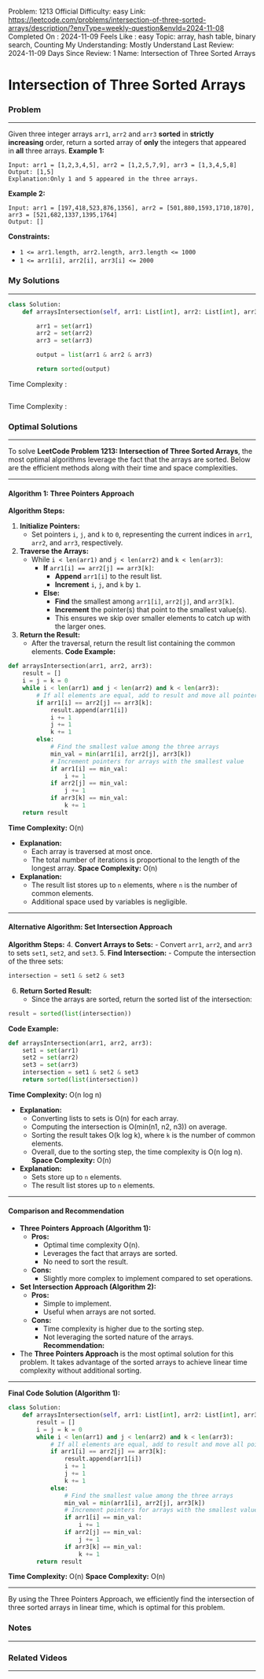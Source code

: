 Problem: 1213
Official Difficulty: easy
Link: https://leetcode.com/problems/intersection-of-three-sorted-arrays/description/?envType=weekly-question&envId=2024-11-08
Completed On : 2024-11-09
Feels Like : easy
Topic: array, hash table, binary search, Counting
My Understanding: Mostly Understand
Last Review: 2024-11-09
Days Since Review: 1
Name: Intersection of Three Sorted Arrays

# Intersection of Three Sorted Arrays
### Problem
___
Given three integer arrays `arr1`, `arr2` and `arr3` **sorted** in **strictly increasing** order, return a sorted array of **only** the integers that appeared in **all** three arrays.
**Example 1:**
```plain text
Input: arr1 = [1,2,3,4,5], arr2 = [1,2,5,7,9], arr3 = [1,3,4,5,8]
Output: [1,5]
Explanation:Only 1 and 5 appeared in the three arrays.
```
**Example 2:**
```plain text
Input: arr1 = [197,418,523,876,1356], arr2 = [501,880,1593,1710,1870], arr3 = [521,682,1337,1395,1764]
Output: []
```
**Constraints:**
- `1 <= arr1.length, arr2.length, arr3.length <= 1000`
- `1 <= arr1[i], arr2[i], arr3[i] <= 2000`
### My Solutions
___
```python
class Solution:
    def arraysIntersection(self, arr1: List[int], arr2: List[int], arr3: List[int]) -> List[int]:

        arr1 = set(arr1)
        arr2 = set(arr2)
        arr3 = set(arr3)

        output = list(arr1 & arr2 & arr3)

        return sorted(output)
```

Time Complexity :
```python

```

Time Complexity : 
### Optimal Solutions
___
To solve **LeetCode Problem 1213: Intersection of Three Sorted Arrays**, the most optimal algorithms leverage the fact that the arrays are sorted. Below are the efficient methods along with their time and space complexities.
___
#### **Algorithm 1: Three Pointers Approach**
**Algorithm Steps:**
1. **Initialize Pointers:**
	- Set pointers `i`, `j`, and `k` to `0`, representing the current indices in `arr1`, `arr2`, and `arr3`, respectively.
2. **Traverse the Arrays:**
	- While `i < len(arr1)` and `j < len(arr2)` and `k < len(arr3)`:
		- **If** `arr1[i] == arr2[j] == arr3[k]`:
			- **Append** `arr1[i]` to the result list.
			- **Increment** `i`, `j`, and `k` by `1`.
		- **Else:**
			- **Find** the smallest among `arr1[i]`, `arr2[j]`, and `arr3[k]`.
			- **Increment** the pointer(s) that point to the smallest value(s).
			- This ensures we skip over smaller elements to catch up with the larger ones.
3. **Return the Result:**
	- After the traversal, return the result list containing the common elements.
**Code Example:**
```python
def arraysIntersection(arr1, arr2, arr3):
    result = []
    i = j = k = 0
    while i < len(arr1) and j < len(arr2) and k < len(arr3):
        # If all elements are equal, add to result and move all pointers
        if arr1[i] == arr2[j] == arr3[k]:
            result.append(arr1[i])
            i += 1
            j += 1
            k += 1
        else:
            # Find the smallest value among the three arrays
            min_val = min(arr1[i], arr2[j], arr3[k])
            # Increment pointers for arrays with the smallest value
            if arr1[i] == min_val:
                i += 1
            if arr2[j] == min_val:
                j += 1
            if arr3[k] == min_val:
                k += 1
    return result

```
**Time Complexity:** O(n)
- **Explanation:**
	- Each array is traversed at most once.
	- The total number of iterations is proportional to the length of the longest array.
**Space Complexity:** O(n)
- **Explanation:**
	- The result list stores up to `n` elements, where `n` is the number of common elements.
	- Additional space used by variables is negligible.
___
#### **Alternative Algorithm: Set Intersection Approach**
**Algorithm Steps:**
4. **Convert Arrays to Sets:**
	- Convert `arr1`, `arr2`, and `arr3` to sets `set1`, `set2`, and `set3`.
5. **Find Intersection:**
	- Compute the intersection of the three sets:
```python
intersection = set1 & set2 & set3

```
6. **Return Sorted Result:**
	- Since the arrays are sorted, return the sorted list of the intersection:
```python
result = sorted(list(intersection))

```
**Code Example:**
```python
def arraysIntersection(arr1, arr2, arr3):
    set1 = set(arr1)
    set2 = set(arr2)
    set3 = set(arr3)
    intersection = set1 & set2 & set3
    return sorted(list(intersection))

```
**Time Complexity:** O(n log n)
- **Explanation:**
	- Converting lists to sets is O(n) for each array.
	- Computing the intersection is O(min(n1, n2, n3)) on average.
	- Sorting the result takes O(k log k), where `k` is the number of common elements.
	- Overall, due to the sorting step, the time complexity is O(n log n).
**Space Complexity:** O(n)
- **Explanation:**
	- Sets store up to `n` elements.
	- The result list stores up to `n` elements.
___
#### **Comparison and Recommendation**
- **Three Pointers Approach (Algorithm 1):**
	- **Pros:**
		- Optimal time complexity O(n).
		- Leverages the fact that arrays are sorted.
		- No need to sort the result.
	- **Cons:**
		- Slightly more complex to implement compared to set operations.
- **Set Intersection Approach (Algorithm 2):**
	- **Pros:**
		- Simple to implement.
		- Useful when arrays are not sorted.
	- **Cons:**
		- Time complexity is higher due to the sorting step.
		- Not leveraging the sorted nature of the arrays.
**Recommendation:**
- The **Three Pointers Approach** is the most optimal solution for this problem. It takes advantage of the sorted arrays to achieve linear time complexity without additional sorting.
___
**Final Code Solution (Algorithm 1):**
```python
class Solution:
    def arraysIntersection(self, arr1: List[int], arr2: List[int], arr3: List[int]) -> List[int]:
        result = []
        i = j = k = 0
        while i < len(arr1) and j < len(arr2) and k < len(arr3):
            # If all elements are equal, add to result and move all pointers
            if arr1[i] == arr2[j] == arr3[k]:
                result.append(arr1[i])
                i += 1
                j += 1
                k += 1
            else:
                # Find the smallest value among the three arrays
                min_val = min(arr1[i], arr2[j], arr3[k])
                # Increment pointers for arrays with the smallest value
                if arr1[i] == min_val:
                    i += 1
                if arr2[j] == min_val:
                    j += 1
                if arr3[k] == min_val:
                    k += 1
        return result

```
**Time Complexity:** O(n)
**Space Complexity:** O(n)
___
By using the Three Pointers Approach, we efficiently find the intersection of three sorted arrays in linear time, which is optimal for this problem.
### Notes
___
 
### Related Videos 
___
[]()